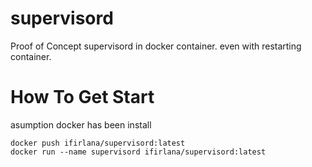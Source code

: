 # supervisord
Proof of Concept supervisord in docker container. even with restarting container.

# How To Get Start
asumption docker has been install
```
docker push ifirlana/supervisord:latest
docker run --name supervisord ifirlana/supervisord:latest
```
